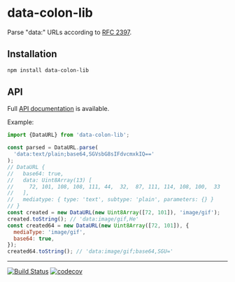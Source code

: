 # data-colon-lib

Parse "data:" URLs according to [RFC 2397](https://www.rfc-editor.org/rfc/rfc2397).

## Installation

```sh
npm install data-colon-lib
```

## API

Full [API documentation](http://hildjj.github.io/data-colon-lib/) is available.

Example:

```js
import {DataURL} from 'data-colon-lib';

const parsed = DataURL.parse(
  'data:text/plain;base64,SGVsbG8sIFdvcmxkIQ=='
);
// DataURL {
//   base64: true,
//   data: Uint8Array(13) [
//     72, 101, 108, 108, 111, 44,  32,  87, 111, 114, 108, 100,  33
//   ],
//   mediatype: { type: 'text', subtype: 'plain', parameters: {} }
// }
const created = new DataURL(new Uint8Array([72, 101]), 'image/gif');
created.toString(); // 'data:image/gif,He'
const created64 = new DataURL(new Uint8Array([72, 101]), {
  mediaType: 'image/gif',
  base64: true,
});
created64.toString(); // 'data:image/gif;base64,SGU='
```

---
[![Build Status](https://github.com/hildjj/data-colon-lib/workflows/Tests/badge.svg)](https://github.com/hildjj/data-colon-lib/actions?query=workflow%3ATests)
[![codecov](https://codecov.io/gh/hildjj/data-colon-lib/graph/badge.svg?token=WLAP7U9RVP)](https://codecov.io/gh/hildjj/data-colon-lib)
